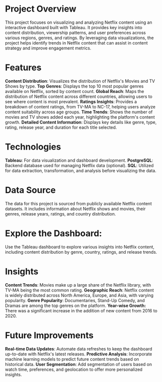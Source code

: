 # Project Overview
This project focuses on visualizing and analyzing Netflix content using an interactive dashboard built with Tableau. It provides key insights into content distribution, viewership patterns, and user preferences across various regions, genres, and ratings. By leveraging data visualizations, the project helps identify trends in Netflix content that can assist in content strategy and improve engagement metrics.

# Features
**Content Distribution**: Visualizes the distribution of Netflix's Movies and TV Shows by type.
**Top Genres**: Displays the top 10 most popular genres available on Netflix, sorted by content count.
**Global Reach**: Maps the distribution of Netflix content across different countries, allowing users to see where content is most prevalent.
**Ratings Insights**: Provides a breakdown of content ratings, from TV-MA to NC-17, helping users analyze content suitability across age groups.
**Time Trends**: Shows the number of movies and TV shows added each year, highlighting the platform's content growth.
**Detailed Content Information**: Displays key details like genre, type, rating, release year, and duration for each title selected.

# Technologies
**Tableau**: For data visualization and dashboard development.
**PostgreSQL**: Backend database used for managing Netflix data (optional).
**SQL**: Utilized for data extraction, transformation, and analysis before visualizing the data.

# Data Source
The data for this project is sourced from publicly available Netflix content datasets. It includes information about Netflix shows and movies, their genres, release years, ratings, and country distribution.


# Explore the Dashboard:
Use the Tableau dashboard to explore various insights into Netflix content, including content distribution by genre, country, ratings, and release trends.

# Insights
**Content Trends**: Movies make up a large share of the Netflix library, with TV-MA being the most common rating.
**Geographic Reach**: Netflix content is widely distributed across North America, Europe, and Asia, with varying popularity.
**Genre Popularity**: Documentaries, Stand-Up Comedy, and Dramas are among the top genres on the platform.
**Year-wise Growth:** There was a significant increase in the addition of new content from 2016 to 2020.

# Future Improvements
**Real-time Data Updates**: Automate data refreshes to keep the dashboard up-to-date with Netflix's latest releases.
**Predictive Analysis**: Incorporate machine learning models to predict future content trends based on historical data.
**User Segmentation**: Add segmentation of users based on watch time, preferences, and geolocation to offer more personalized insights.
